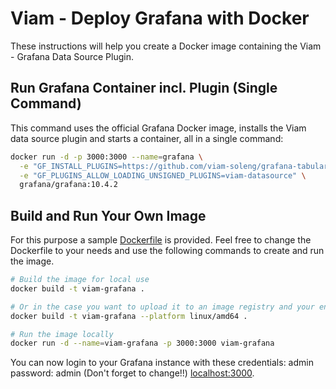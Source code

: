 # Viam - Deploy Grafana with Docker

These instructions will help you create a Docker image containing the Viam - Grafana Data Source Plugin.


## Run Grafana Container incl. Plugin (Single Command)

This command uses the official Grafana Docker image, installs the Viam data source plugin and starts a container, all in a single command:

```bash
docker run -d -p 3000:3000 --name=grafana \
  -e "GF_INSTALL_PLUGINS=https://github.com/viam-soleng/grafana-tabulardata/raw/main/releases/viam-grafana-0.1.0.zip;viam-datasource" \
  -e "GF_PLUGINS_ALLOW_LOADING_UNSIGNED_PLUGINS=viam-datasource" \
  grafana/grafana:10.4.2
```

## Build and Run Your Own Image

For this purpose a sample [Dockerfile](../Dockerfile) is provided. Feel free to change the Dockerfile to your needs and use the following commands to create and run the image.

```bash
# Build the image for local use
docker build -t viam-grafana .

# Or in the case you want to upload it to an image registry and your environment is different
docker build -t viam-grafana --platform linux/amd64 .
```

```bash
# Run the image locally
docker run -d --name=viam-grafana -p 3000:3000 viam-grafana
```

You can now login to your Grafana instance with these credentials: admin password: admin (Don't forget to change!!) [localhost:3000](http://localhost:3000).





